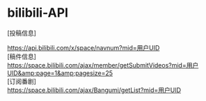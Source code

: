 # bilibili-API
[投稿信息]<br><div>https://api.bilibili.com/x/space/navnum?mid=用户UID</div><div>[稿件信息]<br></div>https://space.bilibili.com/ajax/member/getSubmitVideos?mid=用户UID&amp;page=1&amp;pagesize=25<div>[订阅番剧]</div>https://space.bilibili.com/ajax/Bangumi/getList?mid=用户UID
